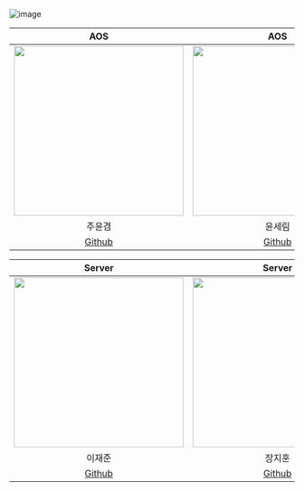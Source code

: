 ![image](https://user-images.githubusercontent.com/56428918/182007232-41ba3ba6-ac16-4d24-8586-404d54f843f3.png)

|AOS|AOS|IOS|IOS|
|:---:|:---:|:---:|:---:|
|<img width=300 src="https://user-images.githubusercontent.com/56428918/182009165-f7aa85b7-2bf7-44d1-ad66-243483ccfb10.png"/>|<img width=300 src="https://user-images.githubusercontent.com/56428918/182009278-a26b4405-a748-47d3-9fc8-97946c499b0c.png"/>|<img width=300 src="https://user-images.githubusercontent.com/56428918/182009331-f503713d-b19f-4bd3-97fc-8cc1064de428.png"/>|<img width=300 src="https://user-images.githubusercontent.com/56428918/182009437-88d8e857-4e3a-4977-acb2-5e9381e47d5c.png"/>|<img width=300 src="https://user-images.githubusercontent.com/56428918/182009506-69503415-af9e-4f6d-bfd0-ef80b63d088f.png"/>|
|주윤겸|윤세림|오상아|강치훈|
|[Github](https://github.com/gemiJ)|[Github](https://github.com/serim53)|[Github](https://github.com/sana-20)|[Github](https://github.com/kch1285)|

|Server|Server|Design|Design|
|:---:|:---:|:---:|:---:|
|<img width=300 src="https://user-images.githubusercontent.com/56428918/182009710-3c756a17-f77d-4025-818d-fdf3accc67c5.png" /> |<img width=300 src="https://user-images.githubusercontent.com/56428918/182009827-a99fe126-8d63-4008-9769-f654ec8c4c45.png" /> |<img width=300 src="https://user-images.githubusercontent.com/56428918/182009851-1cca62bc-cb9b-4a41-a554-24e60d17731b.png" /> |<img width=300 src="https://user-images.githubusercontent.com/56428918/182011963-30b3367c-6cb9-40e9-a18c-d3297443c6b9.png" /> |
|이재준|장지훈|배성진|안재원|
|[Github](https://github.com/Linho1150)|[Github](https://github.com/WhiteKiwi)|[Github](https://github.com/bbaesungjin)|[Portfolio](https://jaewonan.myportfolio.com)|
